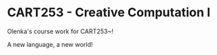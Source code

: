 # CART253 - Creative Computation I

Olenka's course work for CART253~!

A new language, a new world!
